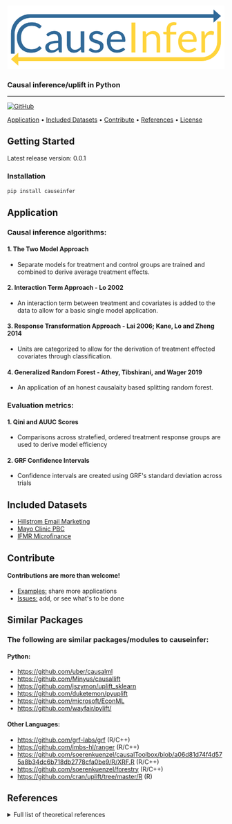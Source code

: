 <div align="center">
  <a href="https://github.com/andrewtavis/causeinfer"><img src="https://github.com/andrewtavis/causeinfer/blob/master/resources/causeinfer_logo.png"></a>
</div>

### Causal inference/uplift in Python
------------------------------------------------------

[![GitHub](https://img.shields.io/github/license/andrewtavis/causeinfer.svg)](https://github.com/andrewtavis/causeinfer/LICENSE)

[Application](#application) •
[Included Datasets](#included-datasets) •
[Contribute](#contribute) •
[References](#references) •
[License](https://github.com/andrewtavis/causeinfer/LICENSE)

## Getting Started
Latest release version: 0.0.1

### Installation
```bash
pip install causeinfer
```

## Application

### Causal inference algorithms:
#### 1. The Two Model Approach
- Separate models for treatment and control groups are trained and combined to derive average treatment effects.

#### 2. Interaction Term Approach - Lo 2002
- An interaction term between treatment and covariates is added to the data to allow for a basic single model application.

#### 3. Response Transformation Approach - Lai 2006; Kane, Lo and Zheng 2014
- Units are categorized to allow for the derivation of treatment effected covariates through classification.

#### 4. Generalized Random Forest - Athey, Tibshirani, and Wager 2019
- An application of an honest causalaity based splitting random forest.

### Evaluation metrics:
#### 1. Qini and AUUC Scores
- Comparisons across stratefied, ordered treatment response groups are used to derive model efficiency

#### 2. GRF Confidence Intervals
- Confidence intervals are created using GRF's standard deviation across trials

## Included Datasets
- [Hillstrom Email Marketing](https://blog.minethatdata.com/2008/03/minethatdata-e-mail-analytics-and-data.html)
- [Mayo Clinic PBC](https://www.mayo.edu/research/documents/pbchtml/DOC-10027635)
- [IFMR Microfinance](https://www.aeaweb.org/articles?id=10.1257/app.20130533)

## Contribute
#### Contributions are more than welcome!
- [Examples:](https://github.com/andrewtavis/causeinfer/examples) share more applications
- [Issues:](https://github.com/andrewtavis/causeinfer/issues?) add, or see what's to be done

## Similar Packages
### The following are similar packages/modules to causeinfer:
#### Python:
- https://github.com/uber/causalml
- https://github.com/Minyus/causallift
- https://github.com/jszymon/uplift_sklearn
- https://github.com/duketemon/pyuplift
- https://github.com/microsoft/EconML
- https://github.com/wayfair/pylift/

#### Other Languages:
- https://github.com/grf-labs/grf (R/C++)
- https://github.com/imbs-hl/ranger (R/C++)
- https://github.com/soerenkuenzel/causalToolbox/blob/a06d81d74f4d575a8b34dc6b718db2778cfa0be9/R/XRF.R (R/C++)
- https://github.com/soerenkuenzel/forestry (R/C++)
- https://github.com/cran/uplift/tree/master/R (R)

## References
<details><summary>Full list of theoretical references</summary>
<p>
- 

</p>
</details>